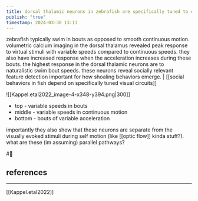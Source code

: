 ```yaml
---
title: dorsal thalamic neurons in zebrafish are specifically tuned to conspecific fish-like motion
publish: "true"
timestamp: 2024-03-30 13:13
---
```

zebrafish typically swim in bouts as opposed to smooth continuous motion. volumetric calcium imaging in the dorsal thalamus revealed peak response to virtual stimuli with variable speeds compared to continuous speeds. they also have increased response when the acceleration increases during these bouts. the highest response in the dorsal thalamic neurons are to naturalistic swim bout speeds. these neurons reveal socially relevant feature detection important for how shoaling behaviors emerge. | [[social behaviors in fish depend on specifically tuned visual circuits]]

![[Kappel.etal2022_image-4-x348-y394.png|300]]
- top - variable speeds in bouts
- middle - variable speeds in continuous motion
- bottom - bouts of variable acceleration


importantly they also show that these neurons are separate from the visually evoked stimuli during self motion (like [[optic flow]] kinda stuff?). what are these (im assuming) parallel pathways?


#🐛  
## references
---
[[Kappel.etal2022]]